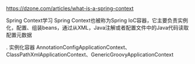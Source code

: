 https://dzone.com/articles/what-is-a-spring-context

Spring Context学习
Spring Context也被称为Spring IoC容器，它主要负责实例化，配置、组装beans，通过从XML，Java注解或者配置文件中的Java代码读取配置元数据

. 实例化容器
AnnotationConfigApplicationContext、ClassPathXmlApplicationContext、GenericGroovyApplicationContext